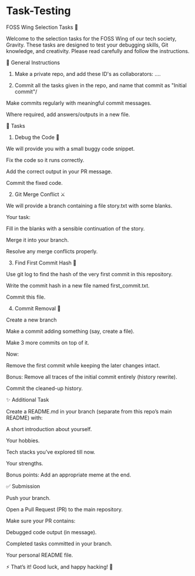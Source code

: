 # Task-Testing

FOSS Wing Selection Tasks 🚀

Welcome to the selection tasks for the FOSS Wing of our tech society, Gravity.
These tasks are designed to test your debugging skills, Git knowledge, and creativity. Please read carefully and follow the instructions.

📌 General Instructions

1. Make a private repo, and add these ID's as collaborators:
    ....

2. Commit all the tasks given in the repo, and name that commit as "Initial commit"/

Make commits regularly with meaningful commit messages.

Where required, add answers/outputs in a new file.

🔧 Tasks
1. Debug the Code 🐞

We will provide you with a small buggy code snippet.

Fix the code so it runs correctly.

Add the correct output in your PR message.

Commit the fixed code.

2. Git Merge Conflict ⚔️

We will provide a branch containing a file story.txt with some blanks.

Your task:

Fill in the blanks with a sensible continuation of the story.

Merge it into your branch.

Resolve any merge conflicts properly.

3. Find First Commit Hash 🔑

Use git log to find the hash of the very first commit in this repository.

Write the commit hash in a new file named first_commit.txt.

Commit this file.

4. Commit Removal 🧹

Create a new branch

Make a commit adding something (say, create a file).

Make 3 more commits on top of it.

Now:

Remove the first commit while keeping the later changes intact.

Bonus: Remove all traces of the initial commit entirely (history rewrite).

Commit the cleaned-up history.

✨ Additional Task

Create a README.md in your branch (separate from this repo’s main README) with:

A short introduction about yourself.

Your hobbies.

Tech stacks you’ve explored till now.

Your strengths.

Bonus points: Add an appropriate meme at the end.

✅ Submission

Push your branch.

Open a Pull Request (PR) to the main repository.

Make sure your PR contains:

Debugged code output (in message).

Completed tasks committed in your branch.

Your personal README file.

⚡ That’s it! Good luck, and happy hacking! 🎉